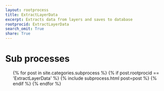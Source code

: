 ```yaml
---
layout: rootprocess
title: ExtractLayerData
excerpt: Extracts data from layers and saves to database
rootprocid: ExtractLayerData
search_omit: True
share: True
---
```

<h1 class='foot-description'>Sub processes</h1>
<ul class='post-list'>
{% for post in site.categories.subprocess %}
 {% if post.rootprocid == 'ExtractLayerData' %}
   {% include subprocess.html post=post %}
 {% endif %}
{% endfor %}
</ul>
